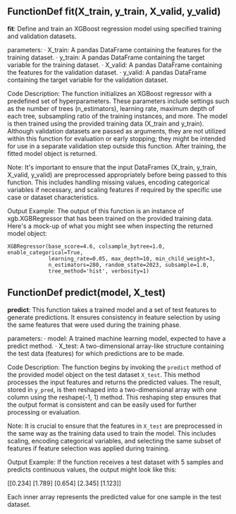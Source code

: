 ## FunctionDef fit(X_train, y_train, X_valid, y_valid)
**fit**: Define and train an XGBoost regression model using specified training and validation datasets.

parameters:
· X_train: A pandas DataFrame containing the features for the training dataset.
· y_train: A pandas DataFrame containing the target variable for the training dataset.
· X_valid: A pandas DataFrame containing the features for the validation dataset.
· y_valid: A pandas DataFrame containing the target variable for the validation dataset.

Code Description: The function initializes an XGBoost regressor with a predefined set of hyperparameters. These parameters include settings such as the number of trees (n_estimators), learning rate, maximum depth of each tree, subsampling ratio of the training instances, and more. The model is then trained using the provided training data (X_train and y_train). Although validation datasets are passed as arguments, they are not utilized within this function for evaluation or early stopping; they might be intended for use in a separate validation step outside this function. After training, the fitted model object is returned.

Note: It's important to ensure that the input DataFrames (X_train, y_train, X_valid, y_valid) are preprocessed appropriately before being passed to this function. This includes handling missing values, encoding categorical variables if necessary, and scaling features if required by the specific use case or dataset characteristics.

Output Example: The output of this function is an instance of xgb.XGBRegressor that has been trained on the provided training data. Here's a mock-up of what you might see when inspecting the returned model object:

```
XGBRegressor(base_score=4.6, colsample_bytree=1.0, enable_categorical=True,
             learning_rate=0.05, max_depth=10, min_child_weight=3,
             n_estimators=280, random_state=2023, subsample=1.0,
             tree_method='hist', verbosity=1)
```
## FunctionDef predict(model, X_test)
**predict**: This function takes a trained model and a set of test features to generate predictions. It ensures consistency in feature selection by using the same features that were used during the training phase.

parameters:
· model: A trained machine learning model, expected to have a predict method.
· X_test: A two-dimensional array-like structure containing the test data (features) for which predictions are to be made.

Code Description: The function begins by invoking the `predict` method of the provided model object on the test dataset `X_test`. This method processes the input features and returns the predicted values. The result, stored in `y_pred`, is then reshaped into a two-dimensional array with one column using the reshape(-1, 1) method. This reshaping step ensures that the output format is consistent and can be easily used for further processing or evaluation.

Note: It is crucial to ensure that the features in `X_test` are preprocessed in the same way as the training data used to train the model. This includes scaling, encoding categorical variables, and selecting the same subset of features if feature selection was applied during training.

Output Example: If the function receives a test dataset with 5 samples and predicts continuous values, the output might look like this:

[[0.234]
 [1.789]
 [0.654]
 [2.345]
 [1.123]]

Each inner array represents the predicted value for one sample in the test dataset.
